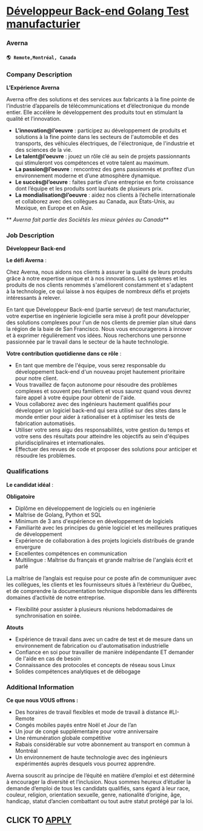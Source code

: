 # [Développeur Back-end Golang Test manufacturier](https://www.remotewlb.com/apply/developpeur-back-end-golang-test-manufacturier)  
### Averna  
#### `🌎 Remote,Montréal, Canada`  

### **Company Description**

 **L’Expérience Averna**

Averna offre des solutions et des services aux fabricants à la fine pointe de l’industrie d’appareils de télécommunications et d’électronique du monde entier. Elle accélère le développement des produits tout en stimulant la qualité et l’innovation.

  *  **L’innovation@l’oeuvre** : participez au développement de produits et solutions à la fine pointe dans les secteurs de l'automobile et des transports, des véhicules électriques, de l'électronique, de l'industrie et des sciences de la vie.
  *  **Le talent@l’oeuvre** : jouez un rôle clé au sein de projets passionnants qui stimuleront vos compétences et votre talent au maximum.
  *  **La passion@l’oeuvre** : rencontrez des gens passionnés et profitez d’un environnement moderne et d’une atmosphère dynamique.
  *  **Le succès@l’oeuvre** : faites partie d’une entreprise en forte croissance dont l’équipe et les produits sont lauréats de plusieurs prix.
  *  **La mondialisation@l’oeuvre** : aidez nos clients à l’échelle internationale et collaborez avec des collègues au Canada, aux États-Unis, au Mexique, en Europe et en Asie.

 ** _Averna fait partie des Sociétés les mieux gérées au Canada_**

###  **Job Description**

 **Développeur Back-end**

 **Le défi Averna** :

Chez Averna, nous aidons nos clients à assurer la qualité de leurs produits grâce à notre expertise unique et à nos innovations. Les systèmes et les produits de nos clients renommés s'améliorent constamment et s'adaptent à la technologie, ce qui laisse à nos équipes de nombreux défis et projets intéressants à relever.

En tant que Développeur Back-end (partie serveur) de test manufacturier, votre expertise en ingénierie logicielle sera mise à profit pour développer des solutions complexes pour l'un de nos clients de premier plan situé dans la région de la baie de San Francisco. Nous vous encouragerons à innover et à exprimer régulièrement vos idées. Nous recherchons une personne passionnée par le travail dans le secteur de la haute technologie.

 **Votre contribution quotidienne dans ce rôle** :

  * En tant que membre de l'équipe, vous serez responsable du développement back-end d'un nouveau projet hautement prioritaire pour notre client.
  * Vous travaillez de façon autonome pour résoudre des problèmes complexes et souvent peu familiers et vous saurez quand vous devrez faire appel à votre équipe pour obtenir de l'aide.
  * Vous collaborez avec des ingénieurs hautement qualifiés pour développer un logiciel back-end qui sera utilisé sur des sites dans le monde entier pour aider à rationaliser et à optimiser les tests de fabrication automatisés.
  * Utiliser votre sens aigu des responsabilités, votre gestion du temps et votre sens des résultats pour atteindre les objectifs au sein d'équipes pluridisciplinaires et internationales.
  * Effectuer des revues de code et proposer des solutions pour anticiper et résoudre les problèmes.

###  **Qualifications**

 **Le candidat idéal** :

 **Obligatoire**

  * Diplôme en développement de logiciels ou en ingénierie
  * Maîtrise de Golang, Python et SQL
  * Minimum de 3 ans d'expérience en développement de logiciels
  * Familiarité avec les principes du génie logiciel et les meilleures pratiques de développement
  * Expérience de collaboration à des projets logiciels distribués de grande envergure
  * Excellentes compétences en communication
  * Multilingue : Maîtrise du français et grande maîtrise de l'anglais écrit et parlé

La maîtrise de l’anglais est requise pour ce poste afin de communiquer avec les collègues, les clients et les fournisseurs situés à l’extérieur du Québec, et de comprendre la documentation technique disponible dans les différents domaines d’activité de notre entreprise.

  * Flexibilité pour assister à plusieurs réunions hebdomadaires de synchronisation en soirée.

 **Atouts**

  * Expérience de travail dans avec un cadre de test et de mesure dans un environnement de fabrication ou d'automatisation industrielle
  * Confiance en soi pour travailler de manière indépendante ET demander de l'aide en cas de besoin
  * Connaissance des protocoles et concepts de réseau sous Linux
  * Solides compétences analytiques et de débogage

###  **Additional Information**

 **Ce que nous VOUS offrons :**

  * Des horaires de travail flexibles et mode de travail à distance #LI-Remote 
  * Congés mobiles payés entre Noël et Jour de l’an
  * Un jour de congé supplémentaire pour votre anniversaire
  * Une rémunération globale compétitive
  * Rabais considérable sur votre abonnement au transport en commun à Montréal 
  * Un environnement de haute technologie avec des ingénieurs expérimentés auprès desquels vous pourrez apprendre.

Averna souscrit au principe de l’équité en matière d’emploi et est déterminé à encourager la diversité et l’inclusion. Nous sommes heureux d’étudier la demande d’emploi de tous les candidats qualifiés, sans égard à leur race, couleur, religion, orientation sexuelle, genre, nationalité d’origine, âge, handicap, statut d’ancien combattant ou tout autre statut protégé par la loi.

  
## CLICK TO [APPLY](https://www.remotewlb.com/apply/developpeur-back-end-golang-test-manufacturier)

